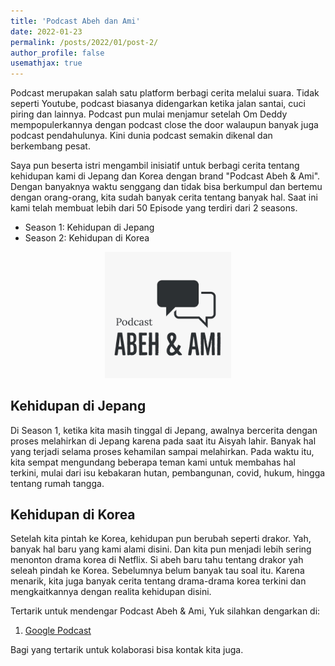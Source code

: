 ```yaml
---
title: 'Podcast Abeh dan Ami'
date: 2022-01-23
permalink: /posts/2022/01/post-2/
author_profile: false
usemathjax: true
---
```


Podcast merupakan salah satu platform berbagi cerita melalui suara. Tidak seperti Youtube, podcast biasanya didengarkan ketika jalan santai, cuci piring dan lainnya. Podcast pun mulai menjamur setelah Om Deddy mempopulerkannya dengan podcast close the door walaupun banyak juga podcast pendahulunya. Kini dunia podcast semakin dikenal dan berkembang pesat.

Saya pun beserta istri mengambil inisiatif untuk berbagi cerita tentang kehidupan kami di Jepang dan Korea dengan brand "Podcast Abeh & Ami".
Dengan banyaknya waktu senggang dan tidak bisa berkumpul dan bertemu dengan orang-orang, kita sudah banyak cerita tentang banyak hal.
Saat ini kami telah membuat lebih dari 50 Episode yang terdiri dari 2 seasons.
* Season 1: Kehidupan di Jepang
* Season 2: Kehidupan di Korea

<center><img src='/images/podcast.jpg' style="width:40%"></center>

<h2> Kehidupan di Jepang</h2>
Di Season 1, ketika kita masih tinggal di Jepang, awalnya bercerita dengan proses melahirkan di Jepang karena pada saat itu Aisyah lahir. Banyak hal yang terjadi selama proses kehamilan sampai melahirkan. Pada waktu itu, kita sempat mengundang beberapa teman kami untuk membahas hal terkini, mulai dari isu kebakaran hutan, pembangunan, covid, hukum, hingga tentang rumah tangga.

<h2> Kehidupan di Korea</h2>
Setelah kita pintah ke Korea, kehidupan pun berubah seperti drakor. Yah, banyak hal baru yang kami alami disini. Dan kita pun menjadi lebih sering menonton drama korea di Netflix. Si abeh baru tahu tentang drakor yah seleah pindah ke Korea. Sebelumnya belum banyak tau soal itu. Karena menarik, kita juga banyak cerita tentang drama-drama korea terkini dan mengkaitkannya dengan realita kehidupan disini.

Tertarik untuk mendengar Podcast Abeh & Ami, Yuk silahkan dengarkan di:
<ol>
  <li> <a href="https://podcasts.google.com/feed/aHR0cHM6Ly9hbmNob3IuZm0vcy8xMTRkMWIyYy9wb2RjYXN0L3Jzcw?sa=X&ved=0CAkQ9sEGahcKEwi4m5r92cf1AhUAAAAAHQAAAAAQRA">Google Podcast</a> </li>
</ol>
Bagi yang tertarik untuk kolaborasi bisa kontak kita juga.
